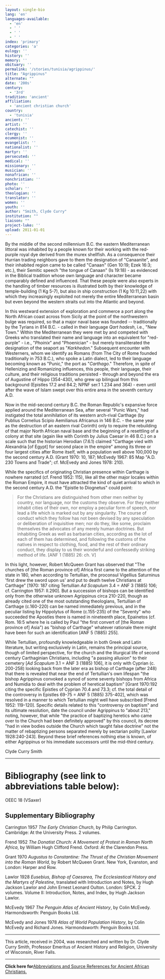 ```yaml
---
layout: single-bio
lang: 'en'
languages-available:
  - 'en'
  - ' '
  - ' '
  - ' '
index: 'primary'
categories: 'a'
eulogy: ''
history: ''
memory: ''
obituary: ''
permalink: '/stories/tunisia/agrippinus/'
title: "Agrippinus"
alternate: ""
date: '200s'
century:
  - '3rd'
tradition: 'ancient'
affiliation:
  - 'ancient christian church'
country:
  - 'tunisia'
ancient: ''
artist: ''
catechist: ''
clergy: ''
ecumenist: ''
evangelist: ''
nationalist: ''
martyr: ''
persecuted: ''
medical: ''
missionary: ''
musician: ''
nonafrican: ''
nonchristian: ''
photo: ''
scholar: ''
theologian: ''
translator: ''
women: ''
youth: ''
author: "Smith, Clyde Curry"
institution: ""
liaison: ""
project-luke: ''
upload: 2011-01-01
---
```




By the middle of the second millennium B.C. the eastern Mediterranean littoral was inhabited by a people known for their working with the red-purple royal dye derived from the murex shellfish.  As a consequence their Hurrian trading neighbors gave to them the designation of "Canaanite", and their inhabited region came to be called "Canaan" (Gen 10:19; Ezek 16:3; etc.), their Semitic speech "the tongue of Canaan" (Is 19:18) - as evidenced in the Biblical tradition whose own language and character became comparably defined and influenced.  That these people were also experts in the handling of timber resources is illustrated both by their knowledge of temple-building (1 Kg 5-7), but also in ship construction (1 Kg 10:11,22) with which they increasingly exploited not merely the entire Mediterranean basin but even beyond the western straits out into the Atlantic and beyond.

In this westward extension of exploration and commerce a port along the North African coast across from Sicily at the point of the northwestern bulge was required, so that a major naval base was founded -- traditionally by the Tyrians in 814 B.C. - called in their language *Qart hadesh*, i.e., "New Town."  Within the Mediterranean they were met by and competed with Greeks who translated their name and language into an equivalent for "red-purple" - i.e., "*Phoinix*" and "Phoenician" - but merely transliterated the designation of the seaport as "*Karkhedon*."  Subsequent encounter with Westerners, whom we identify as Romans (from The City of Rome founded traditionally in 753 B.C.), who spoke a Latin dialect, led to their language becoming known as "Punic," the port as "*Carthago*."  Therefore, in spite of Hellenizing and Romanizing influences, this people, their language, their culture, and their religious traditions persisted - through and beyond the era of Augustine of Hippo (354-430), who grew up bilingual from this background (Epistles 17.2 and 84.2; NPNF ser.1 1.234 and 364) - even until after the wave of Islam swept over this entire area in the seventh century A.D.

Now in the mid-second century B.C. the Roman Republic's expansive force applied around the Mediterranean Sea, after several "Punic Wars," had instigated the total annihilation of its western arch-rival Carthage (by Publius Cornelius Scipio Aemilianus Africanus in 146 B.C. - the same year as the destruction of an eastern rival Corinth) only to require the rebuilding of that major North African naval base and the beginning of a resettling of a colony at that site (again like with Corinth by Julius Caesar in 46 B.C.) on a scale such that the historian Herodian (7.6.1) claimed "Carthage vied with Alexandria [of Egypt] for second place in the empire" among its three or four largest cities after Rome itself, with a population well above 100,000 by the second century A.D. (Grant 1970: 10, 187; McEvedy 1967: 85 Map "A.D. 230 Towns and Trade"; cf. McEvedy and Jones 1978: 210).

While the specifics of originating Christian presence within Carthage is nowhere narrated (cf. Frend 1952: 115), like all the other major locales within the Roman Empire, it must have attracted the kind of quiet arrival to which in the second century A.D. the "Epistle to Diognetus" could point:

> For the Christians are distinguished from other men neither by country, nor language, nor the customs they observe.  For they neither inhabit cities of their own, nor employ a peculiar form of speech, nor lead a life which is marked out by any singularity.  The course of conduct which they follow has not been devised by any speculation or deliberation of inquisitive men; nor do they, like some, proclaim themselves the advocates of any merely human doctrines.  But inhabiting Greek as well as barbarian cities, according as the lot of each of them has determined, and following the customs of the natives in respect to clothing, food, and the rest of their ordinary conduct, they display to us their wonderful and confessedly striking method of life.  [ANF 1 (1885) 26: ch. V]

In this light, however, Robert McQueen Grant has observed that "The churches of [the Roman province of] Africa first came to the attention of the state in 180, when according to Tertullian, the proconsul Vigellius Saturninus 'first drew the sword upon us' and put to death twelve Christians at Carthage" [1970: 187 citing Tertullian *Ad Scapulum* 3.4 = ANF 3 (1885) 106; cf. Carrington 1957: II.290].  But a succession of bishops can be identified only from the otherwise unknown Agrippinus circa 210-220, though as already cited one of the most outstanding theologians, Tertullian of Carthage (c.160-220) can be named immediately previous, and in the peculiar listing by Hippolytus of Rome (c.155-235) of the "Seventy" who succeeded the Apostles there is named in nineteenth place, Epainetos (cf. Rom. 16:5 where he is called by Paul "the first convert of [the Roman province of] Asia") as "bishop of Carthage" whatever rationale there might have been for such an identification [ANF 5 (1885) 255].

While Tertullian, profoundly knowledgeable in both Greek and Latin literature, but writing exclusively in Latin, remains the principal source, though of limited perspective, for the church and the liturgical life of second century Carthaginian Christians, including "a passing allusion" to their cemetery [*Ad Scapulum* 3.1 = ANF 3 (1885) 106], it is only with Cyprian (c. 200-258) looking back from the later era as bishop of Carthage (after 248) that there is revealed that near the end of Tertullian's own lifespan "the bishop Agrippinus convoked a synod of some seventy bishops from Africa and Numidia to deal with the problem of heretical baptism" [Grant 1970:192 citing the specific Epistles of Cyprian 70.4 and 73.3; cf. the total detail of the controversy in Epistles 69-75 = ANF 5 (1885) 375-402], which was resolved in a manner to which Tertullian might well have subscribed [Frend 1952: 119-120].  Specific details related to this "controversy on baptism" and its ultimate resolution, date the council under Agrippinus to "about 213," noting, however, that while "the practice of baptizing heretics who came over to the Church had been definitely approved" by this council, its decree "had in view bodies outside the Church which taught false doctrine" not the matter of rebaptizing persons separated merely by sectarian polity [Lawlor 1928:240-243].  Beyond these brief references nothing else is known, of either Agrippinus or his immediate successors until the mid-third century.

Clyde Curry Smith

---

# Bibliography (see link to abbreviations table below):

OEEC 18 (VSaxer)

## Supplementary Bibliography

Carrington 1957
*The Early Christian Church*, by Philip Carrington.  Cambridge:  At the University Press.  2 volumes.

Frend 1952
*The Donatist Church:  A Movement of Protest in Roman North Africa*, by William Hugh Clifford Frend.  Oxford:  At the Clarendon Press.

Grant 1970
*Augustus to Constantine:  The Thrust of the Christian Movement into the Roman World*, by Robert McQueen Grant.  New York, Evanston, and London:  Harper and Row.

Lawlor 1928 
*Eusebius, Bishop of Caesarea, The Ecclesiastical History and the Martyrs of Palestine*, translated with Introduction and Notes, by Hugh Jackson Lawlor and John Ernest Leonard Oulton.  London:  SPCK.  2 volumes.  Volume II:  Introduction, Notes, and Index, by Hugh Jackson Lawlor.

McEvedy 1967
*The Penguin Atlas of Ancient History*, by Colin McEvedy.  Harmondsworth:  Penguin Books Ltd.

McEvedy and Jones 1978
*Atlas of World Population History*, by Colin McEvedy and Richard Jones.  Harmondsworth:  Penguin Books Ltd.

---

This article, received in 2004, was researched and written by Dr. Clyde Curry Smith, Professor Emeritus of Ancient History and Religion, University of Wisconsin, River Falls.

---

**Click here for**[Abbreviations and Source References for Ancient African Christians.]({{site.url}}/resources/ancient-references/)